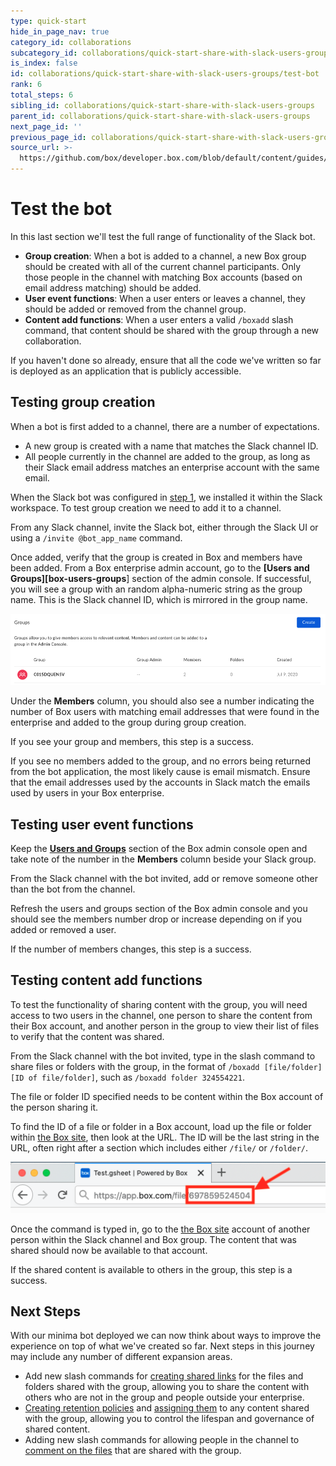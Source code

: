 ```yaml
---
type: quick-start
hide_in_page_nav: true
category_id: collaborations
subcategory_id: collaborations/quick-start-share-with-slack-users-groups
is_index: false
id: collaborations/quick-start-share-with-slack-users-groups/test-bot
rank: 6
total_steps: 6
sibling_id: collaborations/quick-start-share-with-slack-users-groups
parent_id: collaborations/quick-start-share-with-slack-users-groups
next_page_id: ''
previous_page_id: collaborations/quick-start-share-with-slack-users-groups/connect-box-functions
source_url: >-
  https://github.com/box/developer.box.com/blob/default/content/guides/collaborations/quick-start-share-with-slack-users-groups/6-test-bot.md
---
```

# Test the bot

In this last section we'll test the full range of functionality of the Slack
bot.

* **Group creation**: When a bot is added to a channel, a new Box group should
 be created with all of the current channel participants. Only those
 people in the channel with matching Box accounts (based on email address
 matching) should be added.
* **User event functions**: When a user enters or leaves a channel, they should
 be added or removed from the channel group.
* **Content add functions**: When a user enters a valid `/boxadd` slash command,
 that content should be shared with the group through a new collaboration.

<Message type='notice'>

If you haven't done so already, ensure that all the code we've written so far
is deployed as an application that is publicly accessible.

</Message>

## Testing group creation

When a bot is first added to a channel, there are a number of expectations.

* A new group is created with a name that matches the Slack channel ID.
* All people currently in the channel are added to the group, as long as their
 Slack email address matches an enterprise account with the same email.

When the Slack bot was configured in [step 1][step1], we installed it within
the Slack workspace. To test group creation we need to add it to a channel.

From any Slack channel, invite the Slack bot, either through the Slack UI or
using a `/invite @bot_app_name` command.

Once added, verify that the group is created in Box and members have been
added. From a Box enterprise admin account, go to the
**[Users and Groups][box-users-groups**] section of the admin console. If
successful, you will see a group with an random alpha-numeric string as the
group name. This is the Slack channel ID, which is mirrored in the group name.

<ImageFrame noborder center shadow>

![View Box Groups](./img/slack_6_groups.png)

</ImageFrame>

Under the **Members** column, you should also see a number indicating the
number of Box users with matching email addresses that were found in the
enterprise and added to the group during group creation.

If you see your group and members, this step is a success.

<Message type='notice'>

If you see no members added to the group, and no errors being returned from
the bot application, the most likely cause is email mismatch. Ensure that the
email addresses used by the accounts in Slack match the emails used by users
in your Box enterprise.

</Message>

## Testing user event functions

Keep the **[Users and Groups][box-users-groups]** section of the Box admin
console open and take note of the number in the **Members** column beside your
Slack group.

From the Slack channel with the bot invited, add or remove someone other than
the bot from the channel.

Refresh the users and groups section of the Box admin console and you should
see the members number drop or increase depending on if you added or removed a
user.

If the number of members changes, this step is a success.

## Testing content add functions

To test the functionality of sharing content with the group, you will need
access to two users in the channel, one person to share the content from their
Box account, and another person in the group to view their list of files to
verify that the content was shared.

From the Slack channel with the bot invited, type in the slash command to share
files or folders with the group, in the format of
`/boxadd [file/folder] [ID of file/folder]`, such as
`/boxadd folder 324554221`.

<Message type='notice'>

The file or folder ID specified needs to be content within the Box account of
the person sharing it.

</Message>

To find the ID of a file or folder in a Box account, load up the file or folder
within [the Box site](https://box.com), then look at the URL. The ID will be the
last string in the URL, often right after a section which includes either
`/file/` or `/folder/`.

<ImageFrame noborder center shadow>

![Get File or Folder ID](./img/slack_6_file_id.png)

</ImageFrame>

Once the command is typed in, go to the [the Box site](https://box.com) account
of another person within the Slack channel and Box group. The content that was
shared should now be available to that account.

If the shared content is available to others in the group, this step is a
success.

## Next Steps

With our minima bot deployed we can now think about ways to improve the
experience on top of what we've created so far. Next steps in this
journey may include any number of different expansion areas.

* Add new slash commands for [creating shared links][next-steps-shared-link]
 for the files and folders shared with the group, allowing you to share the
 content with others who are not in the group and people outside your
 enterprise.
* [Creating retention policies][next-steps-retention-policy] and
 [assigning them][next-steps-policy-assign] to any content shared with the
 group, allowing you to control the lifespan and governance of shared content.
* Adding new slash commands for allowing people in the channel to
 [comment on the files][next-steps-comment] that are shared with the group.

[step1]: g://collaborations/quick-start-share-with-slack-users-groups/configure-slack
[box-users-groups]: https://app.box.com/master/groups
[next-steps-shared-link]: g://shared-links/create/
[next-steps-retention-policy]: r://post-retention-policies
[next-steps-policy-assign]: r://post-retention-policy-assignments
[next-steps-comment]: r://post-comments